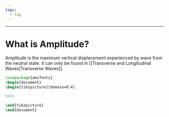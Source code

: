 ```yaml
---
tags:
  - tag
---
```

---

# What is Amplitude?

Amplitude is the maximum vertical displacement experienced by wave from the neutral state. It can only be found in [[Transverse and Longitudinal Waves|Transverse Waves]]. 

```tikz
\usepackage{amsfonts}
\begin{document}
\begin{tikzpicture}[domain=0:4]

%%%%

\end{tikzpicture}
\end{document}
```